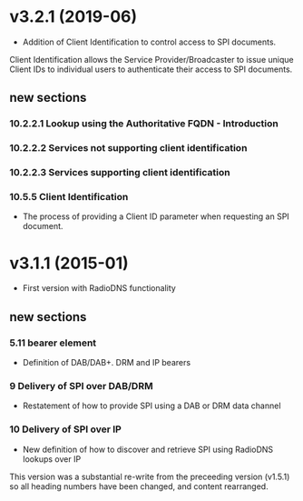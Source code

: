 # v3.2.1 (2019-06)
- Addition of Client Identification to control access to SPI documents.

Client Identification allows the Service Provider/Broadcaster to issue unique Client IDs to individual users to authenticate their access to SPI documents.

## new sections
### 10.2.2.1 Lookup using the Authoritative FQDN - Introduction
### 10.2.2.2 Services not supporting client identification
### 10.2.2.3 Services supporting client identification
### 10.5.5 Client Identification
- The process of providing a Client ID parameter when requesting an SPI document.

# v3.1.1 (2015-01)
- First version with RadioDNS functionality

## new sections
### 5.11 bearer element
- Definition of DAB/DAB+. DRM and IP bearers

### 9 Delivery of SPI over DAB/DRM
- Restatement of how to provide SPI using a DAB or DRM data channel
 
### 10 Delivery of SPI over IP
- New definition of how to discover and retrieve SPI using RadioDNS lookups over IP


This version was a substantial re-write from the preceeding version (v1.5.1) so all heading numbers have been changed, and content rearranged.
